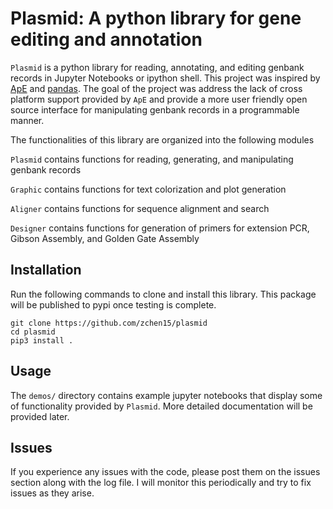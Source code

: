 # Plasmid: A python library for gene editing and annotation
`Plasmid` is a python library for reading, annotating, and editing genbank records in Jupyter Notebooks or ipython shell. This project was inspired by [ApE](https://jorgensen.biology.utah.edu/wayned/ape/) and [pandas](https://pandas.pydata.org/). The goal of the project was address the lack of cross platform support provided by `ApE` and provide a more user friendly open source interface for manipulating genbank records in a programmable manner.

The functionalities of this library are organized into the following modules

`Plasmid` contains functions for reading, generating, and manipulating genbank records

`Graphic` contains functions for text colorization and plot generation

`Aligner` contains functions for sequence alignment and search

`Designer` contains functions for generation of primers for extension PCR, Gibson Assembly, and Golden Gate Assembly

## Installation
Run the following commands to clone and install this library. This package will be published to pypi once testing is complete.

```
git clone https://github.com/zchen15/plasmid
cd plasmid
pip3 install .
```

## Usage 
The `demos/` directory contains example jupyter notebooks that display some of functionality provided by `Plasmid`. More detailed documentation will be provided later.

## Issues
If you experience any issues with the code, please post them on the issues section along with the log file. I will monitor this periodically and try to fix issues as they arise.
